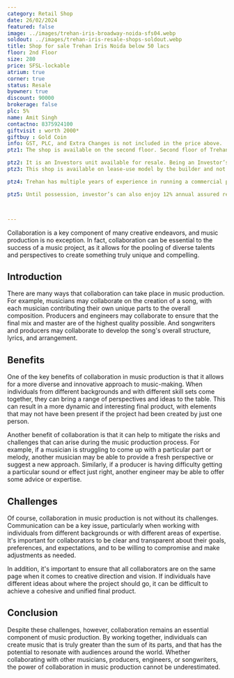 ```yaml
---
category: Retail Shop
date: 26/02/2024
featured: false
image: ../images/trehan-iris-broadway-noida-sfs04.webp
soldout: ../images/trehan-iris-resale-shops-soldout.webp
title: Shop for sale Trehan Iris Noida below 50 lacs
floor: 2nd Floor
size: 280
price: SFSL-lockable
atrium: true
corner: true
status: Resale
byowner: true
discount: 90000
brokerage: false
plc: 5%
name: Amit Singh
contactno: 8375924100
giftvisit : worth 2000*
giftbuy : Gold Coin
info: GST, PLC, and Extra Changes is not included in the price above.
ptz1: The shop is available on the second floor. Second floor of Trehan IRIS Broadway is dedicated for Womens and Kids Retail Stores.

ptz2: It is an Investors unit available for resale. Being an Investor’s unit being directly sold, there won’t be any brokerage included in the price.
ptz3: This shop is available on lease-use model by the builder and not for personal use.

ptz4: Trehan has multiple years of experience in running a commercial project on lease model, so the investors can be assured for rental yield from their shop for a long period of time.

ptz5: Until possession, investor’s can also enjoy 12% annual assured return by the builder.



---
```


Collaboration is a key component of many creative endeavors, and music production is no exception. In fact, collaboration can be essential to the success of a music project, as it allows for the pooling of diverse talents and perspectives to create something truly unique and compelling.

## Introduction

There are many ways that collaboration can take place in music production. For example, musicians may collaborate on the creation of a song, with each musician contributing their own unique parts to the overall composition. Producers and engineers may collaborate to ensure that the final mix and master are of the highest quality possible. And songwriters and producers may collaborate to develop the song's overall structure, lyrics, and arrangement.

## Benefits

One of the key benefits of collaboration in music production is that it allows for a more diverse and innovative approach to music-making. When individuals from different backgrounds and with different skill sets come together, they can bring a range of perspectives and ideas to the table. This can result in a more dynamic and interesting final product, with elements that may not have been present if the project had been created by just one person.

Another benefit of collaboration is that it can help to mitigate the risks and challenges that can arise during the music production process. For example, if a musician is struggling to come up with a particular part or melody, another musician may be able to provide a fresh perspective or suggest a new approach. Similarly, if a producer is having difficulty getting a particular sound or effect just right, another engineer may be able to offer some advice or expertise.

## Challenges

Of course, collaboration in music production is not without its challenges. Communication can be a key issue, particularly when working with individuals from different backgrounds or with different areas of expertise. It's important for collaborators to be clear and transparent about their goals, preferences, and expectations, and to be willing to compromise and make adjustments as needed.

In addition, it's important to ensure that all collaborators are on the same page when it comes to creative direction and vision. If individuals have different ideas about where the project should go, it can be difficult to achieve a cohesive and unified final product.

## Conclusion

Despite these challenges, however, collaboration remains an essential component of music production. By working together, individuals can create music that is truly greater than the sum of its parts, and that has the potential to resonate with audiences around the world. Whether collaborating with other musicians, producers, engineers, or songwriters, the power of collaboration in music production cannot be underestimated.
